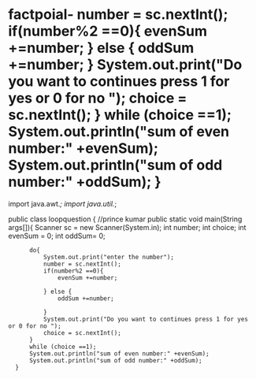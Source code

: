 # factpoial-             number = sc.nextInt();               if(number%2 ==0){                   evenSum +=number;                } else {                   oddSum +=number;                }               System.out.print("Do you want to continues press 1 for yes or 0 for no ");               choice = sc.nextInt();           }           while (choice ==1);           System.out.println("sum of even number:" +evenSum);           System.out.println("sum of odd number:" +oddSum);       }
import java.awt.*;
import java.util.*;

public class loopquestion {                                        //prince kumar
      public static void main(String args[]){
          Scanner sc = new Scanner(System.in);
          int number;
          int choice;
          int evenSum = 0;
          int oddSum= 0;

          do{
              System.out.print("enter the number");
              number = sc.nextInt();
              if(number%2 ==0){
                  evenSum +=number;

              } else {
                  oddSum +=number;

              }
              System.out.print("Do you want to continues press 1 for yes or 0 for no ");
              choice = sc.nextInt();
          }
          while (choice ==1);
          System.out.println("sum of even number:" +evenSum);
          System.out.println("sum of odd number:" +oddSum);
      }

